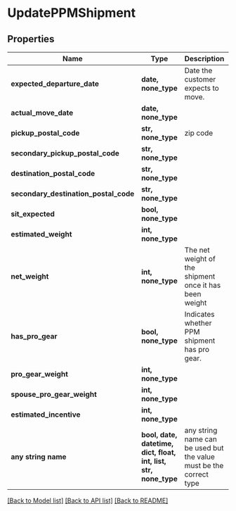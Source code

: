 # UpdatePPMShipment


## Properties
Name | Type | Description | Notes
------------ | ------------- | ------------- | -------------
**expected_departure_date** | **date, none_type** | Date the customer expects to move.  | [optional] 
**actual_move_date** | **date, none_type** |  | [optional] 
**pickup_postal_code** | **str, none_type** | zip code | [optional] 
**secondary_pickup_postal_code** | **str, none_type** |  | [optional] 
**destination_postal_code** | **str, none_type** |  | [optional] 
**secondary_destination_postal_code** | **str, none_type** |  | [optional] 
**sit_expected** | **bool, none_type** |  | [optional] 
**estimated_weight** | **int, none_type** |  | [optional] 
**net_weight** | **int, none_type** | The net weight of the shipment once it has been weight  | [optional] 
**has_pro_gear** | **bool, none_type** | Indicates whether PPM shipment has pro gear.  | [optional] 
**pro_gear_weight** | **int, none_type** |  | [optional] 
**spouse_pro_gear_weight** | **int, none_type** |  | [optional] 
**estimated_incentive** | **int, none_type** |  | [optional] 
**any string name** | **bool, date, datetime, dict, float, int, list, str, none_type** | any string name can be used but the value must be the correct type | [optional]

[[Back to Model list]](../README.md#documentation-for-models) [[Back to API list]](../README.md#documentation-for-api-endpoints) [[Back to README]](../README.md)


